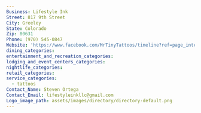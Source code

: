 ```yaml
---
Business: Lifestyle Ink
Street: 817 9th Street
City: Greeley
State: Colorado
Zip: 80631
Phone: (970) 545-0847
Website: 'https://www.facebook.com/MrTinyTattoos/timeline?ref=page_internal'
dining_categories:
entertainment_and_recreation_categories:
lodging_and_event_centers_categories:
nightlife_categories:
retail_categories:
service_categories:
  - tattoos
Contact_Name: Steven Ortega
Contact_Email: lifestyleinkllc@gmail.com
Logo_image_path: assets/images/directory/directory-default.png
---
```



